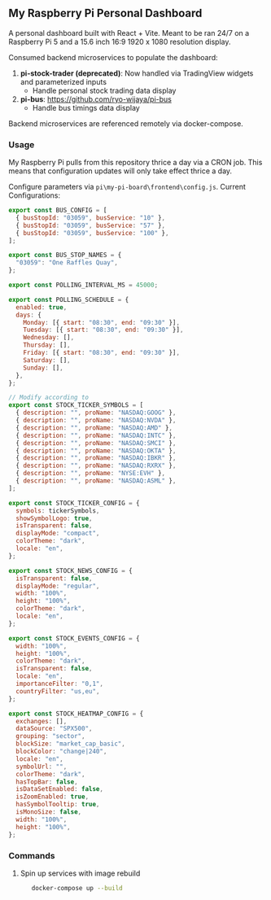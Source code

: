## My Raspberry Pi Personal Dashboard

A personal dashboard built with React + Vite. Meant to be ran 24/7 on a Raspberry Pi 5 and a 15.6 inch 16:9 1920 x 1080 resolution display.

Consumed backend microservices to populate the dashboard:

1. **pi-stock-trader (deprecated)**: Now handled via TradingView widgets and parameterized inputs
   - Handle personal stock trading data display
2. **pi-bus**: https://github.com/ryo-wijaya/pi-bus
   - Handle bus timings data display

Backend microservices are referenced remotely via docker-compose.

### Usage

My Raspberry Pi pulls from this repository thrice a day via a CRON job. This means that configuration updates will only take effect thrice a day.

Configure parameters via `pi\my-pi-board\frontend\config.js`. Current Configurations:

```js
export const BUS_CONFIG = [
  { busStopId: "03059", busService: "10" },
  { busStopId: "03059", busService: "57" },
  { busStopId: "03059", busService: "100" },
];

export const BUS_STOP_NAMES = {
  "03059": "One Raffles Quay",
};

export const POLLING_INTERVAL_MS = 45000;

export const POLLING_SCHEDULE = {
  enabled: true,
  days: {
    Monday: [{ start: "08:30", end: "09:30" }],
    Tuesday: [{ start: "08:30", end: "09:30" }],
    Wednesday: [],
    Thursday: [],
    Friday: [{ start: "08:30", end: "09:30" }],
    Saturday: [],
    Sunday: [],
  },
};

// Modify according to
export const STOCK_TICKER_SYMBOLS = [
  { description: "", proName: "NASDAQ:GOOG" },
  { description: "", proName: "NASDAQ:NVDA" },
  { description: "", proName: "NASDAQ:AMD" },
  { description: "", proName: "NASDAQ:INTC" },
  { description: "", proName: "NASDAQ:SMCI" },
  { description: "", proName: "NASDAQ:OKTA" },
  { description: "", proName: "NASDAQ:IBKR" },
  { description: "", proName: "NASDAQ:RXRX" },
  { description: "", proName: "NYSE:EVH" },
  { description: "", proName: "NASDAQ:ASML" },
];

export const STOCK_TICKER_CONFIG = {
  symbols: tickerSymbols,
  showSymbolLogo: true,
  isTransparent: false,
  displayMode: "compact",
  colorTheme: "dark",
  locale: "en",
};

export const STOCK_NEWS_CONFIG = {
  isTransparent: false,
  displayMode: "regular",
  width: "100%",
  height: "100%",
  colorTheme: "dark",
  locale: "en",
};

export const STOCK_EVENTS_CONFIG = {
  width: "100%",
  height: "100%",
  colorTheme: "dark",
  isTransparent: false,
  locale: "en",
  importanceFilter: "0,1",
  countryFilter: "us,eu",
};

export const STOCK_HEATMAP_CONFIG = {
  exchanges: [],
  dataSource: "SPX500",
  grouping: "sector",
  blockSize: "market_cap_basic",
  blockColor: "change|240",
  locale: "en",
  symbolUrl: "",
  colorTheme: "dark",
  hasTopBar: false,
  isDataSetEnabled: false,
  isZoomEnabled: true,
  hasSymbolTooltip: true,
  isMonoSize: false,
  width: "100%",
  height: "100%",
};
```

### Commands

1. Spin up services with image rebuild
   ```bash
      docker-compose up --build
   ```
